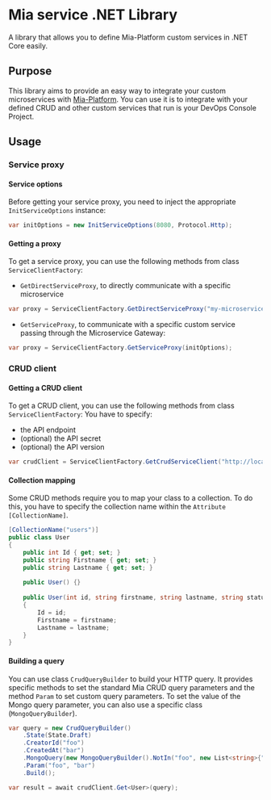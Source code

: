 # Mia service .NET Library
A library that allows you to define Mia-Platform custom services in .NET Core easily.

## Purpose
This library aims to provide an easy way to integrate your custom microservices with [Mia-Platform](https://mia-platform.eu).
You can use it is to integrate with your defined CRUD and other custom services that run is your DevOps Console Project.

## Usage
### Service proxy
#### Service options
Before getting your service proxy, you need to inject the appropriate `InitServiceOptions` instance:

```csharp
var initOptions = new InitServiceOptions(8080, Protocol.Http);
 ```

#### Getting a proxy
To get a service proxy, you can use the following methods from class `ServiceClientFactory`:

+ `GetDirectServiceProxy`, to directly communicate with a specific microservice
```csharp
var proxy = ServiceClientFactory.GetDirectServiceProxy("my-microservice", initOptions);
``` 

+ `GetServiceProxy`, to communicate with a specific custom service passing through the Microservice Gateway:
```csharp
var proxy = ServiceClientFactory.GetServiceProxy(initOptions);
``` 
### CRUD client

#### Getting a CRUD client
To get a CRUD client, you can use the following methods from class `ServiceClientFactory`:
You have to specify:
+ the API endpoint
+ (optional) the API secret
+ (optional) the API version

 ```csharp
var crudClient = ServiceClientFactory.GetCrudServiceClient("http://localhost:300O", "my-secret", 2);
 ```

 #### Collection mapping
 Some CRUD methods require you to map your class to a collection. To do this, you have to specify the collection name within the `Attribute` ``[CollectionName]``.   

```csharp
[CollectionName("users")]
public class User
{
    public int Id { get; set; }
    public string Firstname { get; set; }
    public string Lastname { get; set; }
    
    public User() {}
    
    public User(int id, string firstname, string lastname, string status)
    {
        Id = id;
        Firstname = firstname;
        Lastname = lastname;
    }
}
``` 

 #### Building a query
 You can use class `CrudQueryBuilder` to build your HTTP query.
 It provides specific methods to set the standard Mia CRUD query parameters and the method `Param` to set custom query parameters.
 To set the value of the Mongo query parameter, you can also use a specific class (`MongoQueryBuilder`).

```csharp
var query = new CrudQueryBuilder()
    .State(State.Draft)
    .CreatorId("foo")
    .CreatedAt("bar")
    .MongoQuery(new MongoQueryBuilder().NotIn("foo", new List<string>{"bar", "baz"}))
    .Param("foo", "bar")
    .Build();

var result = await crudClient.Get<User>(query);
``` 
